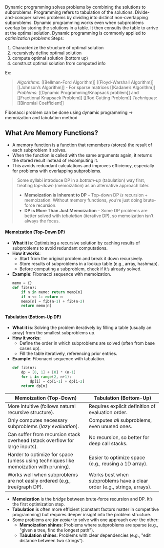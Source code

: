 Dynamic programming solves problems by combining the solutions to subproblems. Programming refers to tabulation of the solutions.
Divide-and-conquer solves problems by dividing into distinct non-overlapping subproblems. Dynamic programming works even when subproblems overlap by storing the solutions in a table. It then consults the table to arrive at the optimal solution.
Dynamic programming is commonly applied to *optimization problems*
Steps:
1. Characterize the structure of optimal solution
2. recursively define optimal solution
3. compute optimal solution (bottom up)
4. construct optimal solution from computed info

Ex:
> *Algorithms:*
> [[Bellman-Ford Algorithm]]
> [[Floyd-Warshall Algorithm]]
> [[Johnson’s Algorithm]] - For sparse matrices
> [[Kadane’s Algorithm]]
> *Problems:*
> [[Dynamic Programming/Knapsack problem]] and [[Fractional Knapsack Problem]]
> [[Rod Cutting Problem]]
> *Techniques:*
> [[Binomial Coefficient]]


Fibonacci problem can be done using dynamic programming → memoization and tabulation method
## **What Are Memory Functions?**
- A memory function is a function that remembers (stores) the result of each subproblem it solves.
- When the function is called with the same arguments again, it returns the stored result instead of recomputing it.
- This avoids redundant calculations and improves efficiency, especially for problems with overlapping subproblems.

>Some syllabi introduce DP in a _bottom-up_ (tabulation) way first, treating _top-down_ (memoization) as an alternative approach later.
>- **Memoization is Inherent to DP** – Top-down DP _is_ recursion + memoization. Without memory functions, you’re just doing brute-force recursion.
>- **DP is More Than Just Memoization** – Some DP problems are better solved with _tabulation_ (iterative DP), so memoization isn’t always the focus.
#### **Memoization (Top-Down DP)**
- **What it is**: Optimizing a recursive solution by caching results of subproblems to avoid redundant computations.  
- **How it works**:  
  - Start from the original problem and break it down recursively.  
  - Store results of subproblems in a lookup table (e.g., array, hashmap).  
  - Before computing a subproblem, check if it’s already solved.  
- **Example**: Fibonacci sequence with memoization.  
  ```python
  memo = {}
  def fib(n):
      if n in memo: return memo[n]
      if n <= 1: return n
      memo[n] = fib(n-1) + fib(n-2)
      return memo[n]
  ```

#### **Tabulation (Bottom-Up DP)**
- **What it is**: Solving the problem iteratively by filling a table (usually an array) from the smallest subproblems up.  
- **How it works**:  
  - Define the order in which subproblems are solved (often from base cases up).  
  - Fill the table iteratively, referencing prior entries.  
- **Example**: Fibonacci sequence with tabulation.  
  ```python
  def fib(n):
      dp = [0, 1] + [0] * (n-1)
      for i in range(2, n+1):
          dp[i] = dp[i-1] + dp[i-2]
      return dp[n]
  ```

| **Memoization (Top-Down)** | **Tabulation (Bottom-Up)** |
|----------------------------|----------------------------|
| More intuitive (follows natural recursive structure). | Requires explicit definition of evaluation order. |
| Only computes necessary subproblems (*lazy evaluation*). | Computes *all* subproblems, even unused ones. |
| Can suffer from recursion stack overhead (stack overflow for large inputs). | No recursion, so better for deep call stacks. |
| Harder to optimize for space (unless using techniques like memoization with pruning). | Easier to optimize space (e.g., reusing a 1D array). |
| Works well when subproblems are not easily ordered (e.g., tree/graph DP). | Works best when subproblems have a clear order (e.g., strings, arrays). |

- **Memoization** is the *bridge* between brute-force recursion and DP. It’s the first optimization step.  
- **Tabulation** is often more efficient (constant factors matter in competitive programming) but requires deeper insight into the problem structure.  
- Some problems are *far easier* to solve with one approach over the other:  
  - **Memoization shines**: Problems where subproblems are sparse (e.g., "given a tree, find the longest path").  
  - **Tabulation shines**: Problems with clear dependencies (e.g., "edit distance between two strings").  
